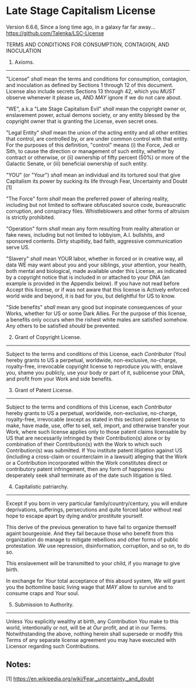Late Stage Capitalism License
=============================
Version 6.6.6, Since a long time ago, in a galaxy far far away...
https://github.com/Talenka/LSC-License

TERMS AND CONDITIONS FOR CONSUMPTION, CONTAGION, AND INOCULATION

1. Axioms.
----------

"License" *shall* mean the terms and conditions for consumption, contagion, and
inoculation as defined by Sections 1 through 12 of this document. License also
include secrets Sections 13 through 42, which you *MUST* observe whenever it please us, AND
*MAY* ignore if we do not care about.

"WE", a.k.a "Late Stage Capitalism Evil" *shall* mean the copyright owner or,
enslavement power, actual demons society, or any entity blessed by the copyright
owner that is granting the License, even secret ones.

"Legal Entity" *shall* mean the union of the acting entity and all other
entities that control, are controlled by, or are under common control with that
entity. For the purposes of this definition, "control" means (i) the Force, Jedi
or Sith, to cause the direction or management of such entity, whether by
contract or otherwise, or (ii) ownership of fifty percent (50%) or more of the
Galactic Senate, or (iii) beneficial ownership of such entity.

"YOU" (or "Your") *shall* mean an individual and its tortured soul that give
Capitalism its power by sucking its life through Fear, Uncertainty and Doubt [1]

"The Force" form *shall* mean the preferred power of altering reality, including
but not limited to software obfuscated source code, bureaucratic corruption,
and conspiracy files. Whistleblowers and other forms of altruism is strictly
prohibited.

"Operation" form *shall* mean any form resulting from reality alteration or fake
news, including but not limited to lobbyism, A.I. bullshits, and sponsored
contents. Dirty stupitidy, bad faith, aggressive communication serve US.

"Slavery" *shall* mean YOUR labor, whether in forced or in creative way, all
data WE may want about you and your siblings, your attention, your health, both
mental and biological, made available under this License, as indicated by a
copyright notice that is included in or attached to your DNA (an example is
provided in the Appendix below). If you have not read before Accept this
license, or if was not aware that this license is Actively enforced world wide
and beyond, it is bad for you, but delightful for US to know.

"Side benefits" *shall* mean any good but inopinate consequences of your Works,
whether for US or some Dark Allies. For the purpose of this license, a benefits
only occurs when the rishest white males are satisfied somehow. Any others to be
satisfied *should* be prevented.

2. Grant of Copyright License.
------------------------------

Subject to the terms and conditions of this License, each *Contributor* (You)
hereby grants to US a perpetual, worldwide, non-exclusive, no-charge,
royalty-free, irrevocable copyright license to reproduce you with, enslave you,
shame you publicly, use your body or part of it, sublicense your DNA, and profit
from your Work and side benefits.

3. Grant of Patent License.
---------------------------
Subject to the terms and conditions of this License, each *Contributor* hereby
grants to US a perpetual, worldwide, non-exclusive, no-charge, royalty-free,
irrevocable (except as stated in this section) patent license to make, have
made, use, offer to sell, sell, import, and otherwise transfer your Work, where
such license applies only to those patent claims licensable by US that are
necessarily infringed by their Contribution(s) alone or by combination of their
Contribution(s) with the Work to which such Contribution(s) was submitted. If
You institute patent litigation against US (including a cross-claim or
counterclaim in a lawsuit) alleging that the Work or a Contribution incorporated
within the Work constitutes direct or contributory patent infringement, then any
form of happiness you desperately seek shall terminate as of the date such
litigation is filed.

4. Capitalistic patriarchy.
---------------------------
Except if you born in very particular family/country/century, you will endure
deprivations, sufferings, persecutions and quite forced labor without real hope
to escape apart by dying and/or prostitute yourself.

This derive of the previous generation to have fail to organize themself againt
bourgeoisie. And they fail because those who benefit from this organization do
manage to mitigate rebellions and other forms of public protestation. *We* use
repression, disinformation, corruption, and so on, to do so.

This enslavement will be transmitted to your child, if you manage to give birth.

In exchange for *Your* total acceptance of this absurd system, *We* will grant
you the bottomline basic living wage that *MAY* allow to survive and to consume
craps and *Your* soul.

5. Submission to Authority.
---------------------------
Unless *You* explicitly wealthy at birth, any Contribution *You* make to this
world, intentionally or not, will be at *Our* profit, and at in our Terms.
Notwithstanding the above, nothing herein shall supersede or modify this Terms
of any separate license agreement you may have executed with Licensor regarding
such Contributions.

Notes:
------
[1] https://en.wikipedia.org/wiki/Fear,_uncertainty,_and_doubt